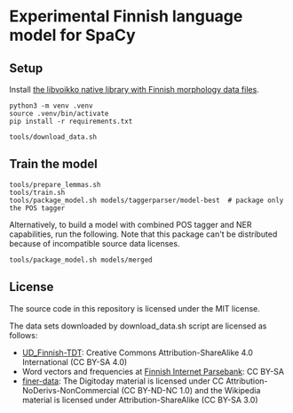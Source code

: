 # Experimental Finnish language model for SpaCy

## Setup

Install [the libvoikko native library with Finnish morphology data files](https://voikko.puimula.org/python.html).

```
python3 -m venv .venv
source .venv/bin/activate
pip install -r requirements.txt

tools/download_data.sh
```

## Train the model

```
tools/prepare_lemmas.sh
tools/train.sh
tools/package_model.sh models/taggerparser/model-best  # package only the POS tagger
```

Alternatively, to build a model with combined POS tagger and NER capabilities, run the following. Note that this package can't be distributed because of incompatible source data licenses.

```
tools/package_model.sh models/merged
```

## License

The source code in this repository is licensed under the MIT license.

The data sets downloaded by download_data.sh script are licensed as follows:
* [UD_Finnish-TDT](https://github.com/UniversalDependencies/UD_Finnish-TDT): Creative Commons Attribution-ShareAlike 4.0 International (CC BY-SA 4.0)
* Word vectors and frequencies at [Finnish Internet Parsebank](https://turkunlp.org/finnish_nlp.html#parsebank): CC BY-SA
* [finer-data](https://github.com/mpsilfve/finer-data): The Digitoday material is licensed under CC Attribution-NoDerivs-NonCommercial (CC BY-ND-NC 1.0) and the Wikipedia material is licensed under Attribution-ShareAlike (CC BY-SA 3.0)
